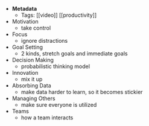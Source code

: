 - **Metadata**
    - Tags: [[video]] [[productivity]]
- Motivation 
    - take control
- Focus 
    - ignore distractions
- Goal Setting
    - 2 kinds, stretch goals and immediate goals
- Decision Making
    - probabilistic thinking model
- Innovation
    - mix it up
- Absorbing Data
    - make data harder to learn, so it becomes stickier
- Managing Others
    - make sure everyone is utilized
- Teams
    - how a team interacts

